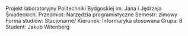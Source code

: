 Projekt laboratoryjny Politechniki Bydgoskiej im. Jana i Jędrzeja Śniadeckich.
Przedmiot: Narzędzia programistyczne
Semestr: zimowy
Forma studiów: Stacjonarne/
Kierunek: Informaryka stosowana
Grupa: 8
Student: Jakub Witenberg
